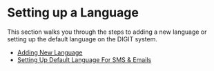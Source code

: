 # Setting up a Language

This section walks you through the steps to adding a new language or setting up the default language on the DIGIT system.

* [Adding New Language]()
* [Setting Up Default Language For SMS & Emails]()

